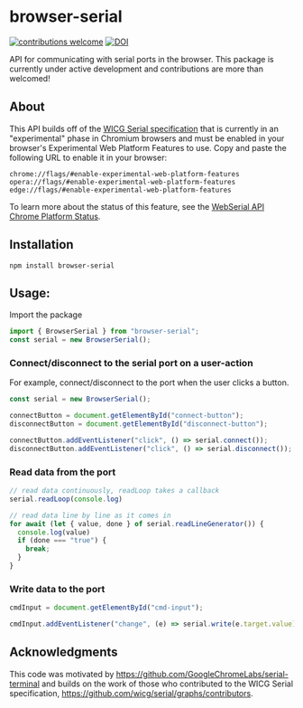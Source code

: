 # browser-serial
[![contributions welcome](https://img.shields.io/badge/contributions-welcome-brightgreen.svg?style=flat)](https://github.com/dwyl/esta/issues)
[![DOI](https://zenodo.org/badge/348448190.svg)](https://zenodo.org/badge/latestdoi/348448190)

API for communicating with serial ports in the browser. This package is currently under active development and contributions are more than welcomed! 

## About
This API builds off of the [WICG Serial specification](https://wicg.github.io/serial/) that is currently in an "experimental" phase in Chromium browsers and must be enabled in your browser's Experimental Web Platform Features to use. Copy and paste the following URL to enable it in your browser:

```
chrome://flags/#enable-experimental-web-platform-features
opera://flags/#enable-experimental-web-platform-features
edge://flags/#enable-experimental-web-platform-features
```

To learn more about the status of this feature, see the [WebSerial API Chrome Platform Status](https://chromestatus.com/feature/6577673212002304).

## Installation

```shell
npm install browser-serial
```

## Usage:

Import the package

```js
import { BrowserSerial } from "browser-serial";
const serial = new BrowserSerial();
```

### Connect/disconnect to the serial port on a user-action

For example, connect/disconnect to the port when the user clicks a button.

```js
const serial = new BrowserSerial();

connectButton = document.getElementById("connect-button");
disconnectButton = document.getElementById("disconnect-button");

connectButton.addEventListener("click", () => serial.connect());
disconnectButton.addEventListener("click", () => serial.disconnect());
```

### Read data from the port

```js
// read data continuously, readLoop takes a callback
serial.readLoop(console.log)

// read data line by line as it comes in
for await (let { value, done } of serial.readLineGenerator()) {
  console.log(value)
  if (done === "true") {
    break;
  }
}

```

### Write data to the port

```js
cmdInput = document.getElementById("cmd-input");

cmdInput.addEventListener("change", (e) => serial.write(e.target.value));
```

## Acknowledgments

This code was motivated by https://github.com/GoogleChromeLabs/serial-terminal and builds on the work of those who contributed to the WICG Serial specification, https://github.com/wicg/serial/graphs/contributors.
